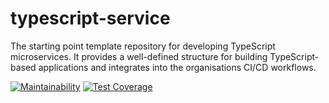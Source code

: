 # typescript-service

The starting point template repository for developing TypeScript microservices. It provides a well-defined structure for building TypeScript-based applications and integrates into the organisations CI/CD workflows.

[![Maintainability](https://api.codeclimate.com/v1/badges/7f1efd504c8530d6d5b7/maintainability)](https://codeclimate.com/github/TogetherCrew/typescript-service/maintainability)
[![Test Coverage](https://api.codeclimate.com/v1/badges/7f1efd504c8530d6d5b7/test_coverage)](https://codeclimate.com/github/TogetherCrew/typescript-service/test_coverage)
